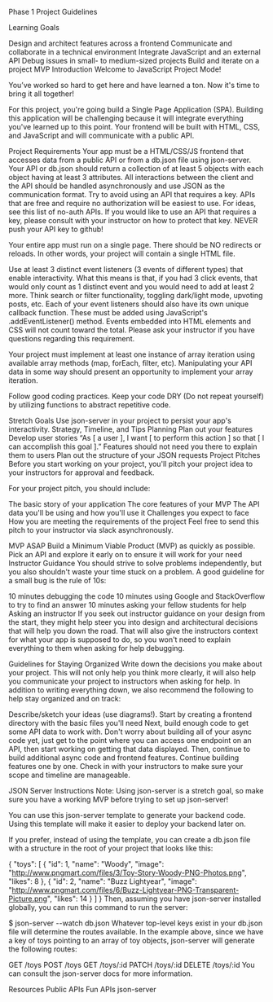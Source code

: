 Phase 1 Project Guidelines

Learning Goals

Design and architect features across a frontend
Communicate and collaborate in a technical environment
Integrate JavaScript and an external API
Debug issues in small- to medium-sized projects
Build and iterate on a project MVP
Introduction
Welcome to JavaScript Project Mode!

You’ve worked so hard to get here and have learned a ton. Now it's time to bring it all together!

For this project, you're going build a Single Page Application (SPA). Building this application will be challenging because it will integrate everything you've learned up to this point. Your frontend will be built with HTML, CSS, and JavaScript and will communicate with a public API.

Project Requirements
Your app must be a HTML/CSS/JS frontend that accesses data from a public API or from a db.json file using json-server. Your API or db.json should return a collection of at least 5 objects with each object having at least 3 attributes. All interactions between the client and the API should be handled asynchronously and use JSON as the communication format. Try to avoid using an API that requires a key. APIs that are free and require no authorization will be easiest to use. For ideas, see this list of no-auth APIs. If you would like to use an API that requires a key, please consult with your instructor on how to protect that key. NEVER push your API key to github!

Your entire app must run on a single page. There should be NO redirects or reloads. In other words, your project will contain a single HTML file.

Use at least 3 distinct event listeners (3 events of different types) that enable interactivity. What this means is that, if you had 3 click events, that would only count as 1 distinct event and you would need to add at least 2 more. Think search or filter functionality, toggling dark/light mode, upvoting posts, etc. Each of your event listeners should also have its own unique callback function. These must be added using JavaScript's .addEventListener() method. Events embedded into HTML elements and CSS will not count toward the total. Please ask your instructor if you have questions regarding this requirement.

Your project must implement at least one instance of array iteration using available array methods (map, forEach, filter, etc). Manipulating your API data in some way should present an opportunity to implement your array iteration.

Follow good coding practices. Keep your code DRY (Do not repeat yourself) by utilizing functions to abstract repetitive code.

Stretch Goals
Use json-server in your project to persist your app's interactivity.
Strategy, Timeline, and Tips
Planning
Plan out your features
Develop user stories
“As [ a user ], I want [ to perform this action ] so that [ I can accomplish this goal ].”
Features should not need you there to explain them to users
Plan out the structure of your JSON requests
Project Pitches
Before you start working on your project, you'll pitch your project idea to your instructors for approval and feedback.

For your project pitch, you should include:

The basic story of your application
The core features of your MVP
The API data you'll be using and how you'll use it
Challenges you expect to face
How you are meeting the requirements of the project
Feel free to send this pitch to your instructor via slack asynchronously.

MVP ASAP
Build a Minimum Viable Product (MVP) as quickly as possible.
Pick an API and explore it early on to ensure it will work for your need
Instructor Guidance
You should strive to solve problems independently, but you also shouldn't waste your time stuck on a problem. A good guideline for a small bug is the rule of 10s:

10 minutes debugging the code
10 minutes using Google and StackOverflow to try to find an answer
10 minutes asking your fellow students for help
Asking an instructor
If you seek out instructor guidance on your design from the start, they might help steer you into design and architectural decisions that will help you down the road. That will also give the instructors context for what your app is supposed to do, so you won't need to explain everything to them when asking for help debugging.

Guidelines for Staying Organized
Write down the decisions you make about your project. This will not only help you think more clearly, it will also help you communicate your project to instructors when asking for help. In addition to writing everything down, we also recommend the following to help stay organized and on track:

Describe/sketch your ideas (use diagrams!).
Start by creating a frontend directory with the basic files you'll need
Next, build enough code to get some API data to work with. Don't worry about building all of your async code yet, just get to the point where you can access one endpoint on an API, then start working on getting that data displayed.
Then, continue to build additional async code and frontend features.
Continue building features one by one.
Check in with your instructors to make sure your scope and timeline are manageable.

JSON Server Instructions
Note: Using json-server is a stretch goal, so make sure you have a working MVP before trying to set up json-server!

You can use this json-server template to generate your backend code. Using this template will make it easier to deploy your backend later on.

If you prefer, instead of using the template, you can create a db.json file with a structure in the root of your project that looks like this:

{
  "toys": [
    {
      "id": 1,
      "name": "Woody",
      "image": "http://www.pngmart.com/files/3/Toy-Story-Woody-PNG-Photos.png",
      "likes": 8
    },
    {
      "id": 2,
      "name": "Buzz Lightyear",
      "image": "http://www.pngmart.com/files/6/Buzz-Lightyear-PNG-Transparent-Picture.png",
      "likes": 14
    }
  ]
}
Then, assuming you have json-server installed globally, you can run this command to run the server:

$ json-server --watch db.json
Whatever top-level keys exist in your db.json file will determine the routes available. In the example above, since we have a key of toys pointing to an array of toy objects, json-server will generate the following routes:

GET /toys
POST /toys
GET /toys/:id
PATCH /toys/:id
DELETE /toys/:id
You can consult the json-server docs for more information.

Resources
Public APIs
Fun APIs
json-server